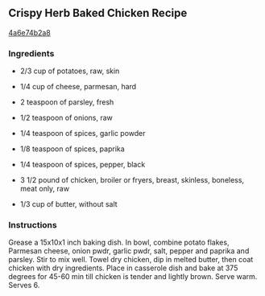 ## Crispy Herb Baked Chicken Recipe

[4a6e74b2a8](http://cookeatshare.com/recipes/crispy-herb-baked-chicken-38604)

### Ingredients

 - 2/3 cup of potatoes, raw, skin

 - 1/4 cup of cheese, parmesan, hard

 - 2 teaspoon of parsley, fresh

 - 1/2 teaspoon of onions, raw

 - 1/4 teaspoon of spices, garlic powder

 - 1/8 teaspoon of spices, paprika

 - 1/4 teaspoon of spices, pepper, black

 - 3 1/2 pound of chicken, broiler or fryers, breast, skinless, boneless, meat only, raw

 - 1/3 cup of butter, without salt

### Instructions

Grease a 15x10x1 inch baking dish. In bowl, combine potato flakes, Parmesan cheese, onion pwdr, garlic pwdr, salt, pepper and paprika and parsley. Stir to mix well. Towel dry chicken, dip in melted butter, then coat chicken with dry ingredients. Place in casserole dish and bake at 375 degrees for 45-60 min till chicken is tender and lightly brown. Serve warm. Serves 6.